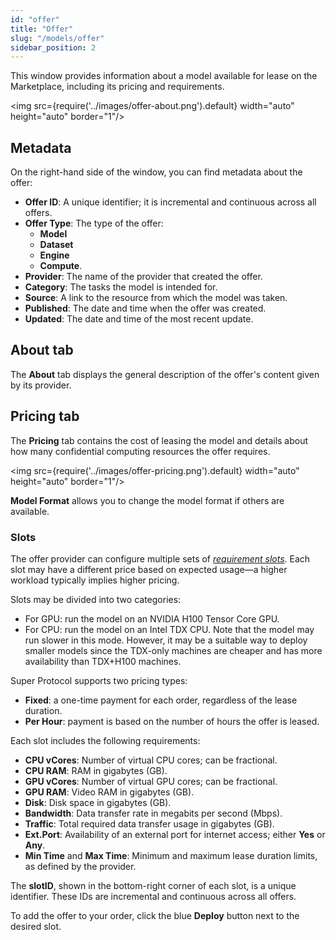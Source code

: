 ```yaml
---
id: "offer"
title: "Offer"
slug: "/models/offer"
sidebar_position: 2
---
```


This window provides information about a model available for lease on the Marketplace, including its pricing and requirements.

<img src={require('../images/offer-about.png').default} width="auto" height="auto" border="1"/>
<br/>

## Metadata

On the right-hand side of the window, you can find metadata about the <a id="offer"><span className="dashed-underline">offer</span></a>:

- **Offer ID**: A unique identifier; it is incremental and continuous across all offers.
- **Offer Type**: The type of the offer:
    + **Model**
    + **Dataset**
    + <a id="engine"><span className="dashed-underline">**Engine**</span></a>
    + <a id="compute"><span className="dashed-underline">**Compute**</span></a>.
- **Provider**: The name of the provider that created the offer.
- **Category**: The tasks the model is intended for.
- **Source**: A link to the resource from which the model was taken.
- **Published**: The date and time when the offer was created.
- **Updated**: The date and time of the most recent update.

## About tab

The **About** tab displays the general description of the offer's content given by its provider.

## Pricing tab

The **Pricing** tab contains the cost of leasing the model and details about how many confidential computing resources the offer requires.

<img src={require('../images/offer-pricing.png').default} width="auto" height="auto" border="1"/>
<br/>

**Model Format** allows you to change the model format if others are available.

### Slots

The offer provider can configure multiple sets of *[requirement slots](/fundamentals/slots#requirements)*. Each slot may have a different price based on expected usage—a higher workload typically implies higher pricing.

Slots may be divided into two categories:

- For GPU: run the model on an NVIDIA H100 Tensor Core GPU.
- For CPU: run the model on an Intel TDX CPU. Note that the model may run slower in this mode. However, it may be a suitable way to deploy smaller models since the TDX-only machines are cheaper and has more availability than TDX+H100 machines.

Super Protocol supports two pricing types:

- **Fixed**: a one-time payment for each <a id="order"><span className="dashed-underline">order</span></a>, regardless of the lease duration.
- **Per Hour**: payment is based on the number of hours the offer is leased.

Each slot includes the following requirements:

- **CPU vCores**: Number of virtual CPU cores; can be fractional.
- **CPU RAM**: RAM in gigabytes (GB).
- **GPU vCores**: Number of virtual GPU cores; can be fractional.
- **GPU RAM**: Video RAM in gigabytes (GB).
- **Disk**: Disk space in gigabytes (GB).
- **Bandwidth**: Data transfer rate in megabits per second (Mbps).
- **Traffic**: Total required data transfer usage in gigabytes (GB).
- **Ext.Port**: Availability of an external port for internet access; either **Yes** or **Any**.
- **Min Time** and **Max Time**: Minimum and maximum lease duration limits, as defined by the provider.

The **slotID**, shown in the bottom-right corner of each slot, is a unique identifier. These IDs are incremental and continuous across all offers.

To add the offer to your order, click the blue **Deploy** button next to the desired slot.